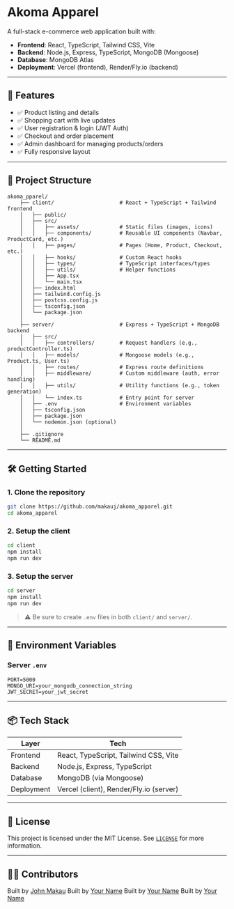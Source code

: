 # Akoma Apparel

A full-stack e-commerce web application built with:

- **Frontend**: React, TypeScript, Tailwind CSS, Vite
- **Backend**: Node.js, Express, TypeScript, MongoDB (Mongoose)
- **Database**: MongoDB Atlas
- **Deployment**: Vercel (frontend), Render/Fly.io (backend)

---

## 🚀 Features

- ✅ Product listing and details
- ✅ Shopping cart with live updates
- ✅ User registration & login (JWT Auth)
- ✅ Checkout and order placement
- ✅ Admin dashboard for managing products/orders
- ✅ Fully responsive layout

---

## 🧱 Project Structure
```
akoma_pparel/
    ├── client/                     # React + TypeScript + Tailwind frontend
    │   ├── public/
    │   ├── src/
    │   │   ├── assets/             # Static files (images, icons)
    │   │   ├── components/         # Reusable UI components (Navbar, ProductCard, etc.)
    │   │   ├── pages/              # Pages (Home, Product, Checkout, etc.)
    │   │   ├── hooks/              # Custom React hooks
    │   │   ├── types/              # TypeScript interfaces/types
    │   │   ├── utils/              # Helper functions
    │   │   ├── App.tsx
    │   │   └── main.tsx
    │   ├── index.html
    │   ├── tailwind.config.js
    │   ├── postcss.config.js
    │   ├── tsconfig.json
    │   └── package.json
    │
    ├── server/                     # Express + TypeScript + MongoDB backend
    │   ├── src/
    │   │   ├── controllers/        # Request handlers (e.g., productController.ts)
    │   │   ├── models/             # Mongoose models (e.g., Product.ts, User.ts)
    │   │   ├── routes/             # Express route definitions
    │   │   ├── middleware/         # Custom middleware (auth, error handling)
    │   │   ├── utils/              # Utility functions (e.g., token generation)
    │   │   └── index.ts            # Entry point for server
    │   ├── .env                    # Environment variables
    │   ├── tsconfig.json
    │   ├── package.json
    │   └── nodemon.json (optional)
    │
    ├── .gitignore
    └── README.md
```
---

## 🛠️ Getting Started

### 1. Clone the repository

```bash
git clone https://github.com/makauj/akoma_apparel.git
cd akoma_apparel
```

### 2. Setup the client

```bash
cd client
npm install
npm run dev
```

### 3. Setup the server

```bash
cd server
npm install
npm run dev
```

> ⚠️ Be sure to create `.env` files in both `client/` and `server/`.

---

## 🔐 Environment Variables

### Server `.env`

```
PORT=5000
MONGO_URI=your_mongodb_connection_string
JWT_SECRET=your_jwt_secret
```

---

## 📦 Tech Stack

| Layer      | Tech                                    |
| ---------- | --------------------------------------- |
| Frontend   | React, TypeScript, Tailwind CSS, Vite   |
| Backend    | Node.js, Express, TypeScript            |
| Database   | MongoDB (via Mongoose)                  |
| Deployment | Vercel (client), Render/Fly.io (server) |

---

## 🪪 License

This project is licensed under the MIT License.
See [`LICENSE`](./LICENSE) for more information.

---

## 🙋‍♂️ Contributors

Built by [John Makau](https://github.com/makauj)
Built by [Your Name](https://github.com/github-name)
Built by [Your Name](https://github.com/github-name)
Built by [Your Name](https://github.com/github-name)

